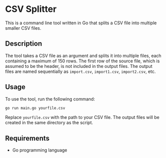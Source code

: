 # CSV Splitter

This is a command line tool written in Go that splits a CSV file into multiple smaller CSV files.

## Description

The tool takes a CSV file as an argument and splits it into multiple files, each containing a maximum of 150 rows. The first row of the source file, which is assumed to be the header, is not included in the output files. The output files are named sequentially as `import.csv`, `import1.csv`, `import2.csv`, etc.

## Usage

To use the tool, run the following command:

```bash
go run main.go yourfile.csv
```

Replace `yourfile.csv` with the path to your CSV file. The output files will be created in the same directory as the script.

## Requirements

* Go programming language
